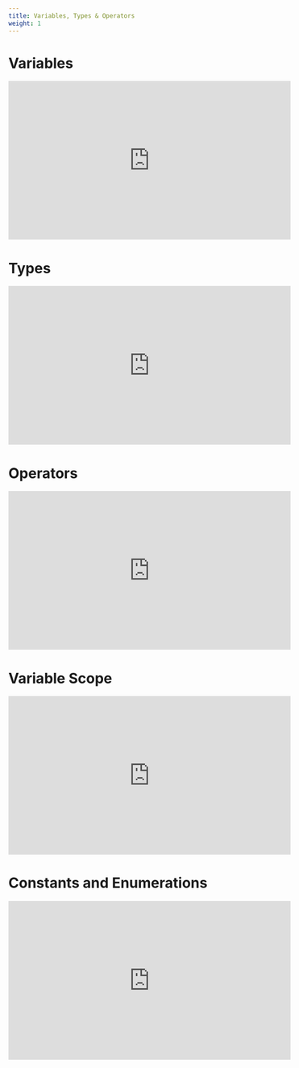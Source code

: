 ```yaml
---
title: Variables, Types & Operators
weight: 1
---
```


# Variables
<iframe width="560" height="315" src="https://www.youtube.com/embed/uYfgZsrDqSw" title="YouTube video player" frameborder="0" allow="accelerometer; autoplay; clipboard-write; encrypted-media; gyroscope; picture-in-picture" allowfullscreen></iframe>

# Types
<iframe width="560" height="315" src="https://www.youtube.com/embed/Rw36O3YcbaM" title="YouTube video player" frameborder="0" allow="accelerometer; autoplay; clipboard-write; encrypted-media; gyroscope; picture-in-picture" allowfullscreen></iframe>

# Operators
<iframe width="560" height="315" src="https://www.youtube.com/embed/ceqfjW7dIds" title="YouTube video player" frameborder="0" allow="accelerometer; autoplay; clipboard-write; encrypted-media; gyroscope; picture-in-picture" allowfullscreen></iframe>

# Variable Scope
<iframe width="560" height="315" src="https://www.youtube.com/embed/a1Qm3J_8qhM" title="YouTube video player" frameborder="0" allow="accelerometer; autoplay; clipboard-write; encrypted-media; gyroscope; picture-in-picture" allowfullscreen></iframe>

# Constants and Enumerations
<iframe width="560" height="315" src="https://www.youtube.com/embed/SUBr_K-KacA" title="YouTube video player" frameborder="0" allow="accelerometer; autoplay; clipboard-write; encrypted-media; gyroscope; picture-in-picture" allowfullscreen></iframe>